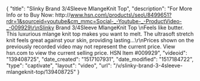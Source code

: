 {
    "title": "Slinky Brand 3\/4Sleeve MlangeKnit Top",
    "description": "For More Info or to Buy Now: http:\/\/www.hsn.com\/products\/seo\/8499651?rdr=1&sourceid=youtube&cm_mmc=Social-_-Youtube-_-ProductVideo-_-009929\r\nSlinky Brand 3\/4Sleeve MlangeKnit Top  \nFeels like butter. This luxurious mlange knit top makes you want to melt. The ultrasoft stretch knit feels great against your skin, providing lasting...\r\nPrices shown on the previously recorded video may not represent the current price.  View hsn.com to view the current selling price. HSN Item #009929",
    "videoid": "139408725",
    "date_created": "1517107931",
    "date_modified": "1517184722",
    "type": "captivate",
    "layout": "video",
    "url": "\/v\/slinky-brand-3-4sleeve-mlangeknit-top\/139408725"
}